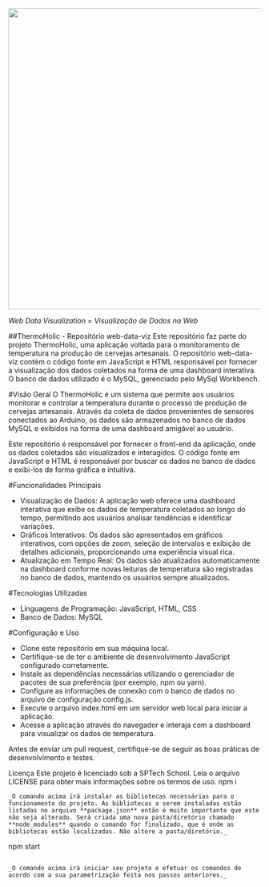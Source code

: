 <img src="https://user-images.githubusercontent.com/46379117/192358781-9ca879e4-e55e-4d0d-b876-f9a4a2ed9ae8.png" width="600px">

_Web Data Visualization = Visualização de Dados na Web_

##ThermoHolic - Repositório web-data-viz
Este repositório faz parte do projeto ThermoHolic, uma aplicação voltada para o monitoramento de temperatura na produção de cervejas artesanais. O repositório web-data-viz contém o código fonte em JavaScript e HTML responsável por fornecer a visualização dos dados coletados na forma de uma dashboard interativa. O banco de dados utilizado é o MySQL, gerenciado pelo MySql Workbench.

#Visão Geral
O ThermoHolic é um sistema que permite aos usuários monitorar e controlar a temperatura durante o processo de produção de cervejas artesanais. Através da coleta de dados provenientes de sensores conectados ao Arduino, os dados são armazenados no banco de dados MySQL e exibidos na forma de uma dashboard amigável ao usuário.

Este repositório é responsável por fornecer o front-end da aplicação, onde os dados coletados são visualizados e interagidos. O código fonte em JavaScript e HTML é responsável por buscar os dados no banco de dados e exibi-los de forma gráfica e intuitiva.

#Funcionalidades Principais
- Visualização de Dados: A aplicação web oferece uma dashboard interativa que exibe os dados de temperatura coletados ao longo do tempo, permitindo aos usuários analisar tendências e identificar variações.
- Gráficos Interativos: Os dados são apresentados em gráficos interativos, com opções de zoom, seleção de intervalos e exibição de detalhes adicionais, proporcionando uma experiência visual rica.
- Atualização em Tempo Real: Os dados são atualizados automaticamente na dashboard conforme novas leituras de temperatura são registradas no banco de dados, mantendo os usuários sempre atualizados.

#Tecnologias Utilizadas
- Linguagens de Programação: JavaScript, HTML, CSS
- Banco de Dados: MySQL

#Configuração e Uso
- Clone este repositório em sua máquina local.
- Certifique-se de ter o ambiente de desenvolvimento JavaScript configurado corretamente.
- Instale as dependências necessárias utilizando o gerenciador de pacotes de sua preferência (por exemplo, npm ou yarn).
- Configure as informações de conexão com o banco de dados no arquivo de configuração config.js.
- Execute o arquivo index.html em um servidor web local para iniciar a aplicação.
- Acesse a aplicação através do navegador e interaja com a dashboard para visualizar os dados de temperatura.

Antes de enviar um pull request, certifique-se de seguir as boas práticas de desenvolvimento e testes.

Licença
Este projeto é licenciado sob a SPTech School. Leia o arquivo LICENSE para obter mais informações sobre os termos de uso.
npm i
``` 
_O comando acima irá instalar as bibliotecas necessárias para o funcionamento do projeto. As bibliotecas a serem instaladas estão listadas no arquivo **package.json** então é muito importante que este não seja alterado. Será criada uma nova pasta/diretório chamado **node_modules** quando o comando for finalizado, que é onde as bibliotecas estão localizadas. Não altere a pasta/diretório._

```
npm start
``` 

_O comando acima irá iniciar seu projeto e efetuar os comandos de acordo com a sua parametrização feita nos passos anteriores._


